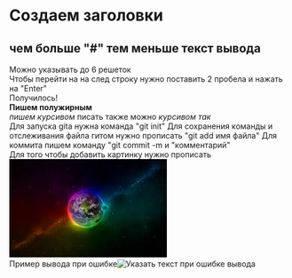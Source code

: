 # Создаем заголовки
## чем больше "#" тем меньше текст вывода    
Можно указывать до 6 решеток  
Чтобы перейти на на след строку нужно поставить 2 пробела и нажать на "Enter"  
Получилось!  
**Пишем полужирным**  
*пишем курсивом*  писать также можно _курсивом так_  
Для запуска gita нужна команда "git init"
Для сохранения команды и отслеживания файла гитом нужно прописать "git add имя файла"
Для коммита пишем команду "git commit -m и "комментарий"  
Для того чтобы добавить картинку нужно прописать 
![Указать текст при ошибке вывода](Check.jpg)  
Пример вывода при ошибке![Указать текст при ошибке вывода](Check2.jpg)
